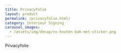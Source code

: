 ```yaml
---
title: Privacyfolie
layout: product
permalink: /privacyfolie.html/
category: Interieur Signing
carousel_images:
  - /assets/img/decap/ns-houten-bak-met-sticker.png
---
```


Privacyfolie
